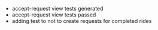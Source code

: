 - accept-request view tests generated
- accept-request view tests passed
- adding test to not to create requests for completed rides